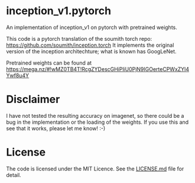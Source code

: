 # inception_v1.pytorch
An implementation of inception_v1 on pytorch with pretrained weights. 

This code is a pytorch translation of the soumith torch repo: https://github.com/soumith/inception.torch
It implements the original version of the inception architechture; what is known has GoogLeNet.

Pretrained weights can be found at https://mega.nz/#!wMZ0TB4T!RcgZYDescGHiPliU0PjN9IGOerteCPWxZYl4Ywf8u4Y

# Disclaimer 
I have not tested the resulting accuracy on imagenet, so there could be a bug in the implementation or the loading of the weights. If you use this and see that it works, please let me know! :-)

# License
The code is licensed under the MIT Licence. See the [LICENSE.md](LICENSE.md) file for detail.
